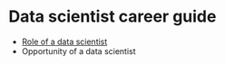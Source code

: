 # Data scientist career guide

* [Role of a data scientist](https://github.com/taekjunkim/OnlineCourses/blob/main/DataScienceCareerGuide/Role_DataScientist.md)
* Opportunity of a data scientist
